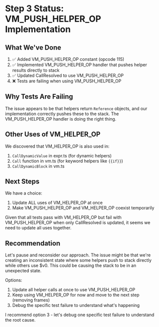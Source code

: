 # Step 3 Status: VM_PUSH_HELPER_OP Implementation

## What We've Done

1. ✅ Added VM_PUSH_HELPER_OP constant (opcode 115)
2. ✅ Implemented VM_PUSH_HELPER_OP handler that pushes helper results directly to stack
3. ✅ Updated CallResolved to use VM_PUSH_HELPER_OP
4. ❌ Tests are failing when using VM_PUSH_HELPER_OP

## Why Tests Are Failing

The issue appears to be that helpers return `Reference` objects, and our implementation correctly pushes these to the stack. The VM_PUSH_HELPER_OP handler is doing the right thing.

## Other Uses of VM_HELPER_OP

We discovered that VM_HELPER_OP is also used in:
1. `CallDynamicValue` in expr.ts (for dynamic helpers)
2. `Call` function in vm.ts (for keyword helpers like `{{if}}`)
3. `CallDynamicBlock` in vm.ts

## Next Steps

We have a choice:
1. Update ALL uses of VM_HELPER_OP at once
2. Make VM_PUSH_HELPER_OP and VM_HELPER_OP coexist temporarily

Given that all tests pass with VM_HELPER_OP but fail with VM_PUSH_HELPER_OP when only CallResolved is updated, it seems we need to update all uses together.

## Recommendation

Let's pause and reconsider our approach. The issue might be that we're creating an inconsistent state where some helpers push to stack directly while others use $v0. This could be causing the stack to be in an unexpected state.

Options:
1. Update all helper calls at once to use VM_PUSH_HELPER_OP
2. Keep using VM_HELPER_OP for now and move to the next step (removing frames)
3. Debug the specific test failure to understand what's happening

I recommend option 3 - let's debug one specific test failure to understand the root cause.